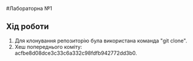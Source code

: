 #Лабораторна №1

## Хід роботи
1. Для клонування репозиторію була використана команда "git clone".
2. Хеш попереднього коміту: acfbe8d08dce3c33c6a332c98fdfb942772dd3b0. 
